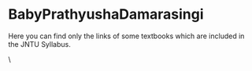 # BabyPrathyushaDamarasingi
Here you can find only the links of some textbooks which are included in the JNTU Syllabus.















\
